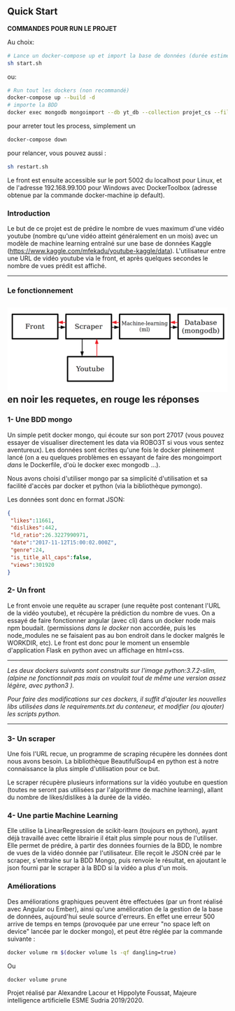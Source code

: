 ## Quick Start

__COMMANDES POUR RUN LE PROJET__

Au choix: 
```bash
# Lance un docker-compose up et import la base de données (durée estimée : 5mn)
sh start.sh 
```
 ou: 
```bash
# Run tout les dockers (non recommandé)
docker-compose up --build -d 
# importe la BDD
docker exec mongodb mongoimport --db yt_db --collection projet_cs --file data.json --jsonArray
```
pour arreter tout les process, simplement un
```bash
docker-compose down
```
pour relancer, vous pouvez aussi :
```bash
sh restart.sh 
```

Le front est ensuite accessible sur le port 5002 du localhost pour Linux, et de l'adresse 192.168.99.100 pour Windows avec DockerToolbox (adresse obtenue par la commande docker-machine ip default).

### Introduction
Le but de ce projet est de prédire le nombre de vues maximum d'une vidéo youtube (nombre qu'une vidéo atteint généralement en un mois) avec un modèle de machine learning entraîné sur une base de données Kaggle (https://www.kaggle.com/mfekadu/youtube-kaggle/data). L'utilisateur entre une URL de vidéo youtube via le front, et après quelques secondes le nombre de vues prédit est affiché.

----------------
### Le fonctionnement
 ![architecture](archi.png)
 en noir les requetes, en rouge les réponses
----------------

###  1- Une BDD mongo

Un simple petit docker mongo, qui écoute sur son port 27017 (vous pouvez essayer de visualiser directement les data via ROBO3T si vous vous sentez aventureux). Les données sont écrites qu'une fois le docker pleinement lancé (on a eu quelques problèmes en essayant de faire des mongoimport *dans* le Dockerfile, d'où le docker exec mongodb ...).

Nous avons choisi d'utiliser mongo par sa simplicité d'utilisation et sa facilité d'accès par docker et python (via la bibliothèque pymongo).

Les données sont donc en format JSON:
```JSON
{
 "likes":11661,
 "dislikes":442,
 "ld_ratio":26.3227990971,
 "date":"2017-11-12T15:00:02.000Z",
 "genre":24,
 "is_title_all_caps":false,
 "views":301920
}
```

###  2- Un front

Le front envoie une requête au scraper (une requête post contenant l'URL de la vidéo youtube), et récupère la prédiction du nombre de vues. On a essayé de faire fonctionner angular (avec cli) dans un docker node mais npm boudait. (permissions *dans le docker* non accordée, puis les node_modules ne se faisaient pas au bon endroit dans le docker malgrés le WORKDIR, etc). Le front est donc pour le moment un ensemble d'application Flask en python avec un affichage en html+css.

----------------

*Les deux dockers suivants sont construits sur l'image python:3.7.2-slim, (alpine ne fonctionnait pas mais on voulait tout de même une version assez légère, avec python3 ).*

*Pour faire des modifications sur ces dockers, il suffit d'ajouter les nouvelles libs utilisées dans le requirements.txt du conteneur, et modifier (ou ajouter) les scripts python.*

----------------

###  3- Un scraper

Une fois l'URL recue, un programme de scraping récupère les données dont nous avons besoin. La bibliothèque BeautifulSoup4 en python est à notre connaissance la plus simple d'utilisation pour ce but.

Le scraper récupère plusieurs informations sur la vidéo youtube en question (toutes ne seront pas utilisées par l'algorithme de machine learning), allant du nombre de likes/dislikes à la durée de la vidéo.

###  4- Une partie Machine Learning

Elle utilise la LinearRegression de scikit-learn (toujours en python), ayant déjà travaillé avec cette librairie il était plus simple pour nous de l'utiliser.
Elle permet de prédire, à partir des données fournies de la BDD, le nombre de vues de la vidéo donnée par l'utilisateur.
Elle reçoit le JSON créé par le scraper, s'entraîne sur la BDD Mongo, puis renvoie le résultat, en ajoutant le json fourni par le scraper à la BDD si la vidéo a plus d'un mois.

### Améliorations
Des améliorations graphiques peuvent être effectuées (par un front réalisé avec Angular ou Ember), ainsi qu'une amélioration de la gestion de la base de données, aujourd'hui seule source d'erreurs. En effet une erreur 500 arrive de temps en temps (provoquée par une erreur "no space left on device" lancée par le docker mongo), et peut être réglée par la commande suivante : 
```bash
docker volume rm $(docker volume ls -qf dangling=true)
```
Ou
```bash
docker volume prune
```

Projet réalisé par Alexandre Lacour et Hippolyte Foussat, Majeure intelligence artificielle ESME Sudria 2019/2020.

